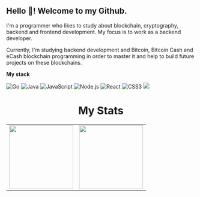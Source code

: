 ## Hello 👋! Welcome to my Github.

I'm a programmer who likes to study about blockchain, cryptography, backend and frontend development. My focus is to work as a backend developer.

Currently, I'm studying backend development and Bitcoin, Bitcoin Cash and eCash blockchain programming in order to master it and help to build future projects on these blockchains.


<b>My stack</b>

![Go](https://img.shields.io/badge/Go-333333?style=for-the-badge&logo=go)
![Java](https://img.shields.io/badge/Java-333333?style=for-the-badge&logo=openjdk)
![JavaScript](https://img.shields.io/badge/javascript-333333?style=for-the-badge&logo=javascript)
![Node.js](https://img.shields.io/badge/node.js-333333?style=for-the-badge&logo=node.js)
![React](https://img.shields.io/badge/react-333333?style=for-the-badge&logo=react)
![CSS3](https://img.shields.io/badge/css3-333333?style=for-the-badge&logo=css3)
![](https://komarev.com/ghpvc/?username=eternalbytes&color=333333&style=for-the-badge)

<h1 align="center">My Stats</h1>

<div align="center">
  <table style="margin: 0 auto;">
    <tr>
      <td>
        <img height="170px" src="https://github-readme-streak-stats.herokuapp.com?user=eternalbytes&theme=react&hide_border=true" />
      </td>
      <td>
        <img height="170px" src="https://github-readme-stats.vercel.app/api/top-langs/?username=EternalBytes&layout=compact&theme=react&count_private=true&hide_border=true"/>
      </td>
    </tr>
  </table>
</div>
